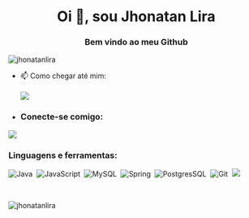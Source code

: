 <h1 align="center">Oi 👋, sou Jhonatan Lira</h1>
<h3 align="center">Bem vindo ao meu Github</h3>

<p align="left"> <img src="https://komarev.com/ghpvc/?username=jhonatanlira&label=Profile%20views&color=0e75b6&style=flat" alt="jhonatanlira" /> </p>

- 📫 Como chegar até mim:  </br> </br>
<a href="mailto:jhonatanlira@gmail.com" target="_blank"><img src="https://img.shields.io/badge/Gmail-D14836?style=for-the-badge&logo=gmail&logoColor=white" /></a>

- <h3 align="left">Conecte-se comigo:</h3>

<p> <a href="https://www.linkedin.com/in/jhonatan-lira/" target="_blank"> <img src="https://img.shields.io/badge/LinkedIn-0077B5?style=for-the-badge&logo=linkedin&logoColor=white" /> </a>
  
<!-- <a> <img src="https://img.shields.io/badge/YouTube-FF0000?style=for-the-badge&logo=youtube&logoColor=white" /> </a> -->


<h3 align="left">Linguagens e ferramentas:</h3>

![Java](https://img.shields.io/badge/Java-D33833?style=for-the-badge&logo=java&logoColor=white)&nbsp;
![JavaScript](https://img.shields.io/badge/JavaScript-F7DF1E?style=for-the-badge&logo=javascript&logoColor=black)&nbsp;
![MySQL](https://img.shields.io/badge/MySQL-00000F?style=for-the-badge&logo=mysql&logoColor=white)&nbsp;
![Spring](https://img.shields.io/badge/Spring-6DB33F?style=for-the-badge&logo=spring&logoColor=white)&nbsp;
![PostgresSQL](https://img.shields.io/badge/PostgreSQL-316192?style=for-the-badge&logo=postgresql&logoColor=white)&nbsp;
![Git](https://img.shields.io/badge/Git-E34F26?style=for-the-badge&logo=git&logoColor=white)&nbsp;
![](https://img.shields.io/badge/Bootstrap-563D7C?style=for-the-badge&logo=bootstrap&logoColor=white)&nbsp;
<p><br>
</p>

<p><img align="center" src="https://github-readme-streak-stats.herokuapp.com/?user=jhonatanlira&" alt="jhonatanlira" /></p>



<!-- https://github.com/iuricode/readme-template/blob/main/badges/badges.md -->
<!-- https://yhype.me/ghpvc -->
